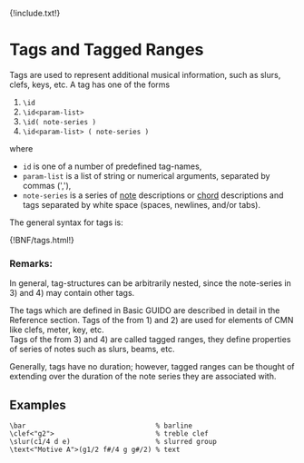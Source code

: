 {!include.txt!}

# Tags and Tagged Ranges

Tags are used to represent additional musical information, such as slurs, clefs, keys, etc. A tag has
one of the forms

1. `\id`
2. `\id<param-list>`
3. `\id( note-series )`
4. `\id<param-list> ( note-series )`

where  

- `id` is one of a number of predefined tag-names,
- `param-list` is a list of string or numerical arguments, separated by commas (','),
- `note-series` is a series of [note](notes.md) descriptions or [chord](chords.md) descriptions and tags separated by white space (spaces, newlines, and/or tabs).

The general syntax for tags is:

{!BNF/tags.html!}


### Remarks:
In general, tag-structures can be arbitrarily nested, since the note-series in 3) and 4) may
contain other tags.

The tags which are defined in Basic GUIDO are described in detail in the Reference section.
Tags of the from 1) and 2) are used for elements of CMN like clefs, meter, key, etc.   
Tags of the from 3) and 4) are called tagged ranges, they define properties of series of notes
such as slurs, beams, etc.  

Generally, tags have no duration; however, tagged ranges can be thought of extending over the
duration of the note series they are associated with.

## Examples
~~~~~~
\bar                                % barline
\clef<"g2">                         % treble clef
\slur(c1/4 d e)                     % slurred group
\text<"Motive A">(g1/2 f#/4 g g#/2) % text
~~~~~~

